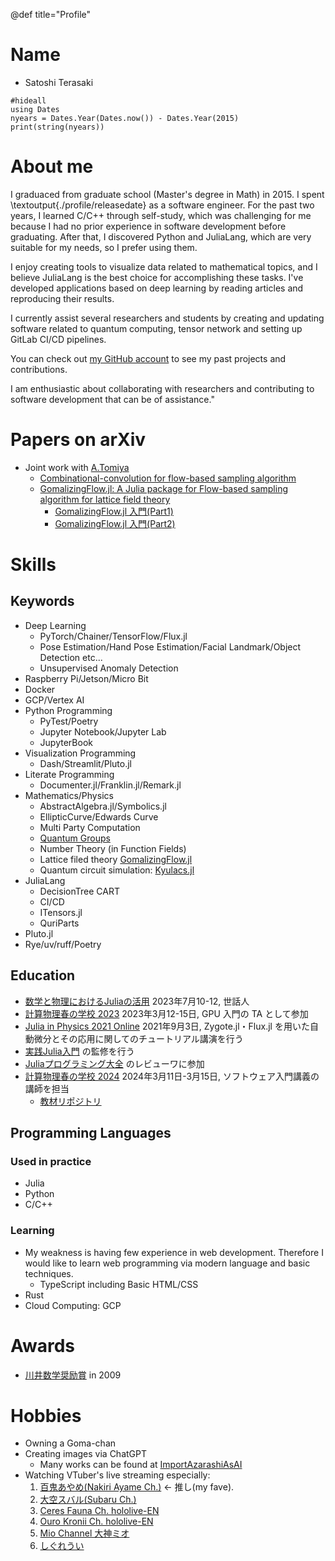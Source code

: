 @def title="Profile"

# Name

- Satoshi Terasaki

```julia:./profile/releasedate
#hideall
using Dates
nyears = Dates.Year(Dates.now()) - Dates.Year(2015)
print(string(nyears))
```

# About me

I graduaced from graduate school (Master's degree in Math) in 2015. I spent \textoutput{./profile/releasedate} as a software engineer. For the past two years, I learned C/C++ through self-study, which was challenging for me because I had no prior experience in software development before graduating. After that, I discovered Python and JuliaLang, which are very suitable for my needs, so I prefer using them. 

I enjoy creating tools to visualize data related to mathematical topics, and I believe JuliaLang is the best choice for accomplishing these tasks. I've developed applications based on deep learning by reading articles and reproducing their results.

I currently assist several researchers and students by creating and updating software related to quantum computing, tensor network and setting up GitLab CI/CD pipelines.

You can check out [my GitHub account](https://github.com/terasakisatoshi) to see my past projects and contributions.

I am enthusiastic about collaborating with researchers and contributing to software development that can be of assistance."

# Papers on arXiv

- Joint work with [A.Tomiya](https://www2.yukawa.kyoto-u.ac.jp/~akio.tomiya/index_en.html)
  - [Combinational-convolution for flow-based sampling algorithm](https://ml4physicalsciences.github.io/2022/files/NeurIPS_ML4PS_2022_31.pdf)
  - [GomalizingFlow.jl: A Julia package for Flow-based sampling algorithm for lattice field theory](https://arxiv.org/abs/2208.08903)
    - [GomalizingFlow.jl 入門(Part1)](https://zenn.dev/terasakisatoshi/articles/introduction-to-gomalizingflow-part1)
    - [GomalizingFlow.jl 入門(Part2)](https://zenn.dev/terasakisatoshi/articles/introduction-to-gomalizingflow-part2)

# Skills

## Keywords

- Deep Learning
  - PyTorch/Chainer/TensorFlow/Flux.jl
  - Pose Estimation/Hand Pose Estimation/Facial Landmark/Object Detection etc...
  - Unsupervised Anomaly Detection
- Raspberry Pi/Jetson/Micro Bit
- Docker
- GCP/Vertex AI
- Python Programming
  - PyTest/Poetry
  - Jupyter Notebook/Jupyter Lab
  - JupyterBook
- Visualization Programming
  - Dash/Streamlit/Pluto.jl
- Literate Programming
  - Documenter.jl/Franklin.jl/Remark.jl
- Mathematics/Physics
  - AbstractAlgebra.jl/Symbolics.jl
  - EllipticCurve/Edwards Curve
  - Multi Party Computation
  - [Quantum Groups](https://tohoku.repo.nii.ac.jp/?action=pages_view_main&active_action=repository_view_main_item_detail&item_id=136403&item_no=1&page_id=33&block_id=46)
  - Number Theory (in Function Fields)
  - Lattice filed theory [GomalizingFlow.jl](https://github.com/AtelierArith/GomalizingFlow.jl)
  - Quantum circuit simulation: [Kyulacs.jl](https://github.com/AtelierArith/Kyulacs.jl)
- JuliaLang
  - DecisionTree CART
  - CI/CD
  - ITensors.jl
  - QuriParts
- Pluto.jl
- Rye/uv/ruff/Poetry

## Education

- [数学と物理におけるJuliaの活用](https://akio-tomiya.github.io/julia_imi_workshop2023/) 2023年7月10-12, 世話人
- [計算物理春の学校 2023](https://hohno0223.github.io/comp_phys_spring_school2023/) 2023年3月12-15日, GPU 入門の TA として参加
- [Julia in Physics 2021 Online](https://akio-tomiya.github.io/julia_in_physics/) 2021年9月3日, Zygote.jl・Flux.jl を用いた自動微分とその応用に関してのチュートリアル講演を行う
- [実践Julia入門](https://gihyo.jp/book/2023/978-4-297-13350-4) の監修を行う
- [Juliaプログラミング大全](https://www.kspub.co.jp/book/detail/5318195.html) のレビューワに参加
- [計算物理春の学校 2024](https://compphysspringschool2024.github.io/homepage2024/) 2024年3月11日-3月15日, ソフトウェア入門講義の講師を担当
  - [教材リポジトリ](https://github.com/AtelierArith/intro2software_with_julia)

## Programming Languages

### Used in practice

- Julia
- Python
- C/C++

### Learning

- My weakness is having few experience in web development. Therefore I would like to learn web programming via modern language and basic techniques.
  - TypeScript including Basic HTML/CSS
- Rust
- Cloud Computing: GCP

# Awards

- [川井数学奨励賞](http://kawai-zaidan.or.jp/prizes/Kawai-BSc-E.pdf) in 2009

# Hobbies

- Owning a Goma-chan
- Creating images via ChatGPT
  - Many works can be found at [ImportAzarashiAsAI](https://twitter.com/search?q=%23ImportAzarashiAsAI&src=hashtag_click&f=live)
- Watching VTuber's live streaming especially:
  1. [百鬼あやめ(Nakiri Ayame Ch.)](https://www.youtube.com/channel/UC7fk0CB07ly8oSl0aqKkqFg) $\leftarrow$ 推し(my fave).
  1. [大空スバル(Subaru Ch.)](https://www.youtube.com/channel/UCvzGlP9oQwU--Y0r9id_jnA)
  1. [Ceres Fauna Ch. hololive-EN](https://www.youtube.com/channel/UCO_aKKYxn4tvrqPjcTzZ6EQ)
  1. [Ouro Kronii Ch. hololive-EN](https://www.youtube.com/channel/UCmbs8T6MWqUHP1tIQvSgKrg)
  1. [Mio Channel 大神ミオ](https://www.youtube.com/channel/UCp-5t9SrOQwXMU7iIjQfARg)
  1. [しぐれうい](https://www.youtube.com/channel/UCt30jJgChL8qeT9VPadidSw)

